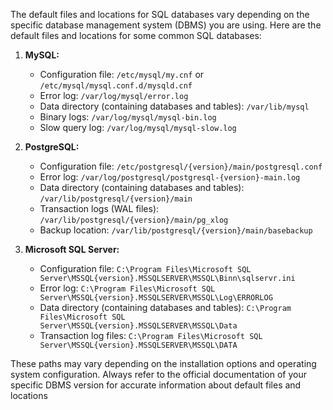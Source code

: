 The default files and locations for SQL databases vary depending on the specific database management system (DBMS) you are using. Here are the default files and locations for some common SQL databases:

1. **MySQL:**
   - Configuration file: `/etc/mysql/my.cnf` or `/etc/mysql/mysql.conf.d/mysqld.cnf`
   - Error log: `/var/log/mysql/error.log`
   - Data directory (containing databases and tables): `/var/lib/mysql`
   - Binary logs: `/var/log/mysql/mysql-bin.log`
   - Slow query log: `/var/log/mysql/mysql-slow.log`

2. **PostgreSQL:**
   - Configuration file: `/etc/postgresql/{version}/main/postgresql.conf`
   - Error log: `/var/log/postgresql/postgresql-{version}-main.log`
   - Data directory (containing databases and tables): `/var/lib/postgresql/{version}/main`
   - Transaction logs (WAL files): `/var/lib/postgresql/{version}/main/pg_xlog`
   - Backup location: `/var/lib/postgresql/{version}/main/basebackup`

3. **Microsoft SQL Server:**
   - Configuration file: `C:\Program Files\Microsoft SQL Server\MSSQL{version}.MSSQLSERVER\MSSQL\Binn\sqlservr.ini`
   - Error log: `C:\Program Files\Microsoft SQL Server\MSSQL{version}.MSSQLSERVER\MSSQL\Log\ERRORLOG`
   - Data directory (containing databases and tables): `C:\Program Files\Microsoft SQL Server\MSSQL{version}.MSSQLSERVER\MSSQL\Data`
   - Transaction log files: `C:\Program Files\Microsoft SQL Server\MSSQL{version}.MSSQLSERVER\MSSQL\DATA`

These paths may vary depending on the installation options and operating system configuration. Always refer to the official documentation of your specific DBMS version for accurate information about default files and locations
